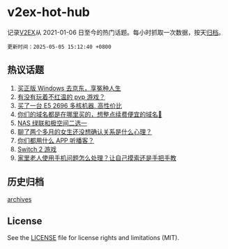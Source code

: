# v2ex-hot-hub

 记录[V2EX](https://www.v2ex.com/)从 2021-01-06 日至今的热门话题。每小时抓取一次数据，按天[归档](archives)。

`更新时间：2025-05-05 15:12:40 +0800`

## 热议话题

1. [买正版 Windows 去京东，享冤种人生](https://www.v2ex.com/t/1129631)
1. [有没有玩着不红温的 pvp 游戏？](https://www.v2ex.com/t/1129607)
1. [买了一台 E5 2696 多核机器, 高性价比](https://www.v2ex.com/t/1129622)
1. [你们的域名都是在哪里买的，想整点续费便宜的域名🥲](https://www.v2ex.com/t/1129672)
1. [NAS 绿联和极空间二选一](https://www.v2ex.com/t/1129646)
1. [聊了两个多月的女生还没想确认关系是什么心理？](https://www.v2ex.com/t/1129681)
1. [你们都用什么 APP 听播客？](https://www.v2ex.com/t/1129635)
1. [Switch 2 游戏](https://www.v2ex.com/t/1129671)
1. [家里老人使用手机问题怎么处理？让自己摸索还是手把手教](https://www.v2ex.com/t/1129625)

## 历史归档

[archives](archives)

## License

See the [LICENSE](LICENSE) file for license rights and limitations (MIT).
